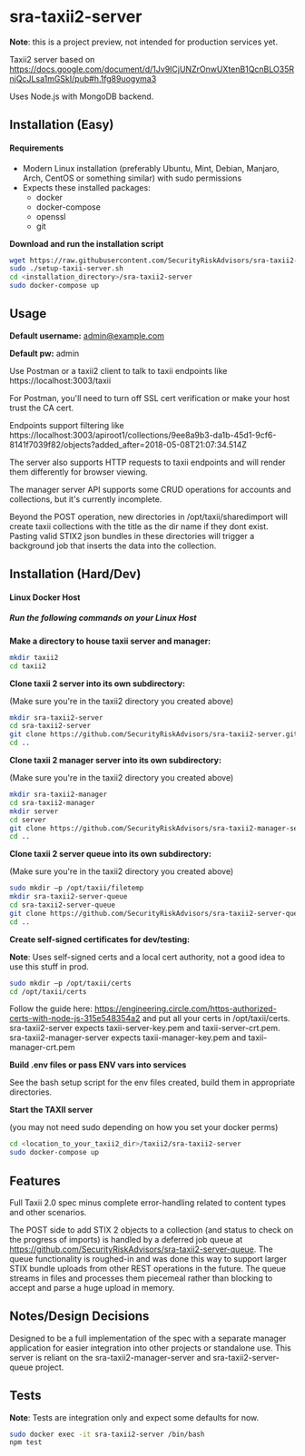 # sra-taxii2-server

**Note**: this is a project preview, not intended for production services yet.  

Taxii2 server based on https://docs.google.com/document/d/1Jv9ICjUNZrOnwUXtenB1QcnBLO35RnjQcJLsa1mGSkI/pub#h.1fg89uogyma3

Uses Node.js with MongoDB backend.

## Installation (Easy) ##

#### Requirements ####
* Modern Linux installation (preferably Ubuntu, Mint, Debian, Manjaro, Arch, CentOS or something similar) with sudo permissions
* Expects these installed packages:
  * docker
  * docker-compose
  * openssl
  * git

**Download and run the installation script**
```bash
wget https://raw.githubusercontent.com/SecurityRiskAdvisors/sra-taxii2-server/master/setup-taxii-server.sh 
sudo ./setup-taxii-server.sh
cd <installation_directory>/sra-taxii2-server
sudo docker-compose up
```

## Usage ##

**Default username:** admin@example.com

**Default pw:** admin

Use Postman or a taxii2 client to talk to taxii endpoints like https://localhost:3003/taxii

For Postman, you'll need to turn off SSL cert verification or make your host trust the CA cert.

Endpoints support filtering like
https://localhost:3003/apiroot1/collections/9ee8a9b3-da1b-45d1-9cf6-8141f7039f82/objects?added_after=2018-05-08T21:07:34.514Z

The server also supports HTTP requests to taxii endpoints and will render them differently for browser viewing.

The manager server API supports some CRUD operations for accounts and collections, but it's currently incomplete.

Beyond the POST operation, new directories in /opt/taxii/sharedimport will create taxii collections with the title as the dir name if they dont exist.  Pasting valid STIX2 json bundles in these directories will trigger a background job that inserts the data into the collection.  

## Installation (Hard/Dev) ##

#### Linux Docker Host ####

##### Run the following commands on your Linux Host #####

**Make a directory to house taxii server and manager:**
```bash
mkdir taxii2
cd taxii2
```

**Clone taxii 2 server into its own subdirectory:**

(Make sure you're in the taxii2 directory you created above)
```bash
mkdir sra-taxii2-server
cd sra-taxii2-server
git clone https://github.com/SecurityRiskAdvisors/sra-taxii2-server.git .
cd ..
```

**Clone taxii 2 manager server into its own subdirectory:**

(Make sure you're in the taxii2 directory you created above)
```bash
mkdir sra-taxii2-manager
cd sra-taxii2-manager
mkdir server
cd server
git clone https://github.com/SecurityRiskAdvisors/sra-taxii2-manager-server.git .
cd ..
```

**Clone taxii 2 server queue into its own subdirectory:**

(Make sure you're in the taxii2 directory you created above)
```bash
sudo mkdir –p /opt/taxii/filetemp
mkdir sra-taxii2-server-queue
cd sra-taxii2-server-queue
git clone https://github.com/SecurityRiskAdvisors/sra-taxii2-server-queue.git .
cd ..
```

**Create self-signed certificates for dev/testing:**

**Note**: Uses self-signed certs and a local cert authority, not a good idea to use this stuff in prod.

```bash
sudo mkdir –p /opt/taxii/certs
cd /opt/taxii/certs
```

Follow the guide here: https://engineering.circle.com/https-authorized-certs-with-node-js-315e548354a2 and put all your certs in /opt/taxii/certs.  sra-taxii2-server expects taxii-server-key.pem and taxii-server-crt.pem.  sra-taxii2-manager-server expects taxii-manager-key.pem and taxii-manager-crt.pem

**Build .env files or pass ENV vars into services**

See the bash setup script for the env files created, build them in appropriate directories. 


**Start the TAXII server**

(you may not need sudo depending on how you set your docker perms)
```bash
cd <location_to_your_taxii2_dir>/taxii2/sra-taxii2-server
sudo docker-compose up
```


## Features ##

Full Taxii 2.0 spec minus complete error-handling related to content types and other scenarios. 

The POST side to add STIX 2 objects to a collection (and status to check on the progress of imports) is handled by a deferred job queue at https://github.com/SecurityRiskAdvisors/sra-taxii2-server-queue.  The queue functionality is roughed-in and was done this way to support larger STIX bundle uploads from other REST operations in the future.  The queue streams in files and processes them piecemeal rather than blocking to accept and parse a huge upload in memory.  

## Notes/Design Decisions ##

Designed to be a full implementation of the spec with a separate manager application for easier integration into other projects or standalone use.  This server is reliant on the sra-taxii2-manager-server and sra-taxii2-server-queue project.

## Tests ##

**Note**: Tests are integration only and expect some defaults for now.
```bash
sudo docker exec -it sra-taxii2-server /bin/bash 
npm test
```

